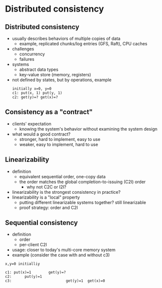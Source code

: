 # Distributed consistency

## Distributed consistency  
* usually describes behaviors of multiple copies of data
  * example, replicated chunks/log entries (GFS, Raft), CPU caches
* challenges
  * concurrency
  * failures
* systems
  * abstract data types 
  * key-value store (memory, registers)
* not defined by states, but by operations, example
  ```
  initially x=0, y=0
  c1: put(x, 1) put(y, 1)
  c2: get(y)=? get(x)=?
  ```  

## Consistency as a "contract" 
* clients' expectation
  * knowing the system's behavior without examining the system design
* what would a good contract?
  * stronger, hard to implement, easy to use 
  * weaker, easy to implement, hard to use  

## Linearizability
* definition
  * equivalent sequential order, one-copy data 
  * the order matches the global completion-to-issuing (C2I) order 
    * why not C2C or I2I? 
* linearizability is the strongest consistency in practice?
* linearizability is a "local" property
  * putting different linearizable systems together? still linearizable
  * proof strategy: order and C2I 

## Sequential consistency 
* definition
  * order
  * per-client C2I
* usage: closer to today's multi-core memory system
* example (consider the case with and without c3)
```
x,y=0 initialliy

c1: put(x)=1        get(y)=?
c2:      put(y)=1
c3:                         get(y)=1  get(x)=0

```
